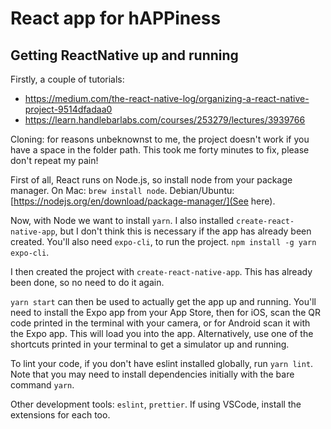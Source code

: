 # React app for hAPPiness

## Getting ReactNative up and running

Firstly, a couple of tutorials:

- https://medium.com/the-react-native-log/organizing-a-react-native-project-9514dfadaa0
- https://learn.handlebarlabs.com/courses/253279/lectures/3939766

Cloning: for reasons unbeknownst to me, the project doesn't work if you have a space in the folder path. This took me forty minutes to fix, please don't repeat my pain!

First of all, React runs on Node.js, so install node from your package manager. On Mac: `brew install node`. Debian/Ubuntu: [https://nodejs.org/en/download/package-manager/](See here).

Now, with Node we want to install `yarn`. I also installed `create-react-native-app`, but I don't think this is necessary if the app has already been created. You'll also need `expo-cli`, to run the project. `npm install -g yarn expo-cli`.

I then created the project with `create-react-native-app`. This has already been done, so no need to do it again.

`yarn start` can then be used to actually get the app up and running. You'll need to install the Expo app from your App Store, then for iOS, scan the QR code printed in the terminal with your camera, or for Android scan it with the Expo app. This will load you into the app. Alternatively, use one of the shortcuts printed in your terminal to get a simulator up and running.

To lint your code, if you don't have eslint installed globally, run `yarn lint`. Note that you may need to install dependencies initially with the bare command `yarn`.

Other development tools: `eslint`, `prettier`. If using VSCode, install the extensions for each too.
